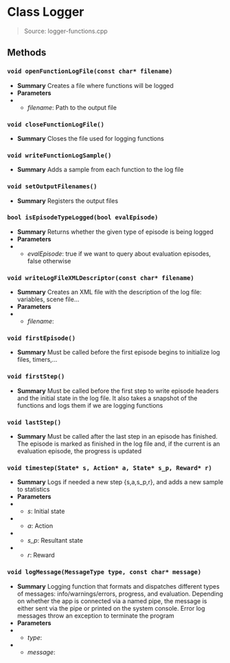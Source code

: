 # Class Logger
> Source: logger-functions.cpp
## Methods
### ``void openFunctionLogFile(const char* filename)``
* **Summary**
  Creates a file where functions will be logged
* **Parameters**
* * _filename_: Path to the output file
### ``void closeFunctionLogFile()``
* **Summary**
  Closes the file used for logging functions
### ``void writeFunctionLogSample()``
* **Summary**
  Adds a sample from each function to the log file
### ``void setOutputFilenames()``
* **Summary**
  Registers the output files
### ``bool isEpisodeTypeLogged(bool evalEpisode)``
* **Summary**
  Returns whether the given type of episode is being logged
* **Parameters**
* * _evalEpisode_: true if we want to query about evaluation episodes, false otherwise
### ``void writeLogFileXMLDescriptor(const char* filename)``
* **Summary**
  Creates an XML file with the description of the log file: variables, scene file...
* **Parameters**
* * _filename_: 
### ``void firstEpisode()``
* **Summary**
  Must be called before the first episode begins to initialize log files, timers,...
### ``void firstStep()``
* **Summary**
  Must be called before the first step to write episode headers and the initial state in the log file. It also takes a snapshot of the functions and logs them if we are logging functions
### ``void lastStep()``
* **Summary**
  Must be called after the last step in an episode has finished. The episode is marked as finished in the log file and, if the current is an evaluation episode, the progress is updated
### ``void timestep(State* s, Action* a, State* s_p, Reward* r)``
* **Summary**
  Logs if needed a new step {s,a,s_p,r}, and adds a new sample to statistics
* **Parameters**
* * _s_: Initial state
* * _a_: Action
* * _s_p_: Resultant state
* * _r_: Reward
### ``void logMessage(MessageType type, const char* message)``
* **Summary**
  Logging function that formats and dispatches different types of messages: info/warnings/errors, progress, and evaluation. Depending on whether the app is connected via a named pipe, the message is either sent via the pipe or printed on the system console. Error log messages throw an exception to terminate the program
* **Parameters**
* * _type_: 
* * _message_: 
